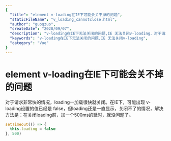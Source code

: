 ```yaml
---
{
  "title": "element v-loading在IE下可能会关不掉的问题",
  "staticFileName": "v_loading_cannotclose.html",
  "author": "guoqzuo",
  "createDate": "2020/09/07",
  "description": "v-loading在IE下无法关闭的问题,IE 无法关闭v-loading，对于请求非常快的情况，loading一加载很快就关闭。在IE下，可能出现 v-loading设置的值已经是 false，但loading还是一直显示，关闭不了的情况，解决方法是：在关闭loading前，加一个500ms的延时，就没问题了。",
  "keywords": "v-loading在IE下无法关闭的问题,IE 无法关闭v-loading",
  "category": "Vue"
}
---
```

# element v-loading在IE下可能会关不掉的问题

对于请求非常快的情况，loading一加载很快就关闭。在IE下，可能出现 v-loading设置的值已经是 false，但loading还是一直显示，关闭不了的情况，解决方法是：在关闭loading前，加一个500ms的延时，就没问题了。

```js
setTimeout(() => {
  this.loading = false
}, 500)
```
